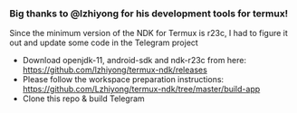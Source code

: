 ### Big thanks to @lzhiyong for his development tools for termux!

Since the minimum version of the NDK for Termux is r23с, I had to figure it out and update some code in the Telegram project

- Download openjdk-11, android-sdk and ndk-r23c from here: https://github.com/lzhiyong/termux-ndk/releases
- Please follow the workspace preparation instructions: https://github.com/Lzhiyong/termux-ndk/tree/master/build-app
- Clone this repo & build Telegram
